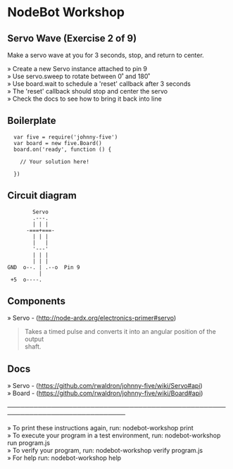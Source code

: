 # NodeBot Workshop  

## Servo Wave (Exercise 2 of 9)  

 Make a servo wave at you for 3 seconds, stop, and return to center.  

  » Create a new Servo instance attached to pin 9                               
  » Use servo.sweep to rotate between 0˚ and 180˚                               
  » Use board.wait to schedule a 'reset' callback after 3 seconds               
  » The 'reset' callback should stop and center the servo                       
  » Check the docs to see how to bring it back into line                        

## Boilerplate  

      var five = require('johnny-five')  
      var board = new five.Board()  
      board.on('ready', function () {  

        // Your solution here!  

      })  

## Circuit diagram  

            Servo  
            .---.  
            | | |  
          -===+===-  
            | | |  
            |   |  
            '---'  
            | | |  
            | | |  
    GND  o--. | .--o  Pin 9  
              |  
     +5  o----.  

## Components  

  » Servo - (http://node-ardx.org/electronics-primer#servo)                     

  > Takes a timed pulse and converts it into an angular position of the output  
  > shaft.  

## Docs  

  » Servo - (https://github.com/rwaldron/johnny-five/wiki/Servo#api)            
  » Board - (https://github.com/rwaldron/johnny-five/wiki/Board#api)            

─────────────────────────────────────────────────────────────────────────────  

  » To print these instructions again, run: nodebot-workshop print              
  » To execute your program in a test environment, run: nodebot-workshop                                                                            
    run program.js                                                              
  » To verify your program, run: nodebot-workshop verify program.js             
  » For help run: nodebot-workshop help      
